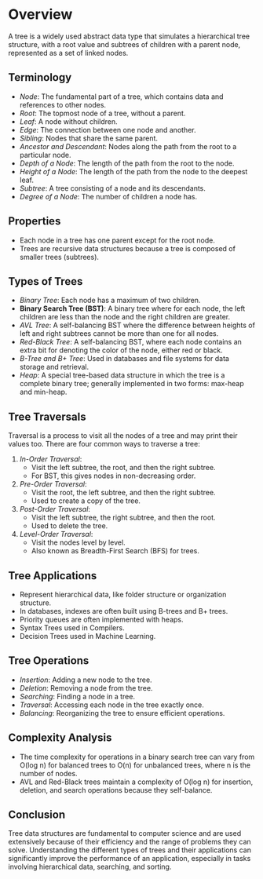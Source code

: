 # Overview
A tree is a widely used abstract data type that simulates a hierarchical tree structure, with a root value and subtrees of children with a parent node, represented as a set of linked nodes. 

## Terminology
- *Node*: The fundamental part of a tree, which contains data and references to other nodes.
- *Root*: The topmost node of a tree, without a parent.
- *Leaf*: A node without children.
- *Edge*: The connection between one node and another.
- *Sibling*: Nodes that share the same parent.
- *Ancestor and Descendant*: Nodes along the path from the root to a particular node.
- *Depth of a Node*: The length of the path from the root to the node.
- *Height of a Node*: The length of the path from the node to the deepest leaf.
- *Subtree*: A tree consisting of a node and its descendants.
- *Degree of a Node*: The number of children a node has.

## Properties
- Each node in a tree has one parent except for the root node.
- Trees are recursive data structures because a tree is composed of smaller trees (subtrees).

## Types of Trees
- *Binary Tree*: Each node has a maximum of two children.
- **Binary Search Tree (BST)**: A binary tree where for each node, the left children are less than the node and the right children are greater.
- *AVL Tree*: A self-balancing BST where the difference between heights of left and right subtrees cannot be more than one for all nodes.
- *Red-Black Tree*: A self-balancing BST, where each node contains an extra bit for denoting the color of the node, either red or black.
- *B-Tree and B+ Tree*: Used in databases and file systems for data storage and retrieval.
- *Heap*: A special tree-based data structure in which the tree is a complete binary tree; generally implemented in two forms: max-heap and min-heap.

## Tree Traversals
Traversal is a process to visit all the nodes of a tree and may print their values too. There are four common ways to traverse a tree:
1. *In-Order Traversal*:
   - Visit the left subtree, the root, and then the right subtree.
   - For BST, this gives nodes in non-decreasing order.
2. *Pre-Order Traversal*:
   - Visit the root, the left subtree, and then the right subtree.
   - Used to create a copy of the tree.
3. *Post-Order Traversal*:
   - Visit the left subtree, the right subtree, and then the root.
   - Used to delete the tree.
4. *Level-Order Traversal*:
   - Visit the nodes level by level.
   - Also known as Breadth-First Search (BFS) for trees.

## Tree Applications
- Represent hierarchical data, like folder structure or organization structure.
- In databases, indexes are often built using B-trees and B+ trees.
- Priority queues are often implemented with heaps.
- Syntax Trees used in Compilers.
- Decision Trees used in Machine Learning.

## Tree Operations
- *Insertion*: Adding a new node to the tree.
- *Deletion*: Removing a node from the tree.
- *Searching*: Finding a node in a tree.
- *Traversal*: Accessing each node in the tree exactly once.
- *Balancing*: Reorganizing the tree to ensure efficient operations.

## Complexity Analysis
- The time complexity for operations in a binary search tree can vary from O(log n) for balanced trees to O(n) for unbalanced trees, where n is the number of nodes.
- AVL and Red-Black trees maintain a complexity of O(log n) for insertion, deletion, and search operations because they self-balance.

## Conclusion
Tree data structures are fundamental to computer science and are used extensively because of their efficiency and the range of problems they can solve. Understanding the different types of trees and their applications can significantly improve the performance of an application, especially in tasks involving hierarchical data, searching, and sorting.
